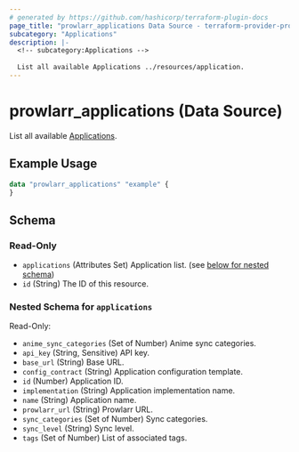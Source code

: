 ```yaml
---
# generated by https://github.com/hashicorp/terraform-plugin-docs
page_title: "prowlarr_applications Data Source - terraform-provider-prowlarr"
subcategory: "Applications"
description: |-
  <!-- subcategory:Applications -->
  
  List all available Applications ../resources/application.
---
```


# prowlarr_applications (Data Source)

<!-- subcategory:Applications -->
List all available [Applications](../resources/application).

## Example Usage

```terraform
data "prowlarr_applications" "example" {
}
```

<!-- schema generated by tfplugindocs -->
## Schema

### Read-Only

- `applications` (Attributes Set) Application list. (see [below for nested schema](#nestedatt--applications))
- `id` (String) The ID of this resource.

<a id="nestedatt--applications"></a>
### Nested Schema for `applications`

Read-Only:

- `anime_sync_categories` (Set of Number) Anime sync categories.
- `api_key` (String, Sensitive) API key.
- `base_url` (String) Base URL.
- `config_contract` (String) Application configuration template.
- `id` (Number) Application ID.
- `implementation` (String) Application implementation name.
- `name` (String) Application name.
- `prowlarr_url` (String) Prowlarr URL.
- `sync_categories` (Set of Number) Sync categories.
- `sync_level` (String) Sync level.
- `tags` (Set of Number) List of associated tags.


